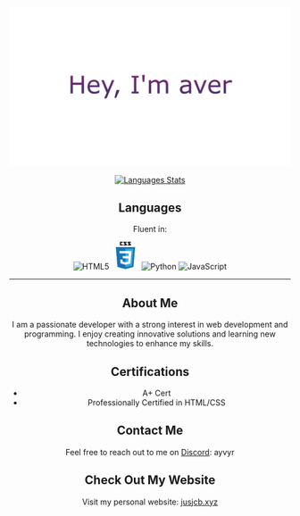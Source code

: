<div align="center">

![imageedit_2_4187357788](https://raw.githubusercontent.com/AverWasTaken/AverWasTaken/main/aver.png)

[![Languages Stats](https://github-readme-stats.vercel.app/api/top-langs/?username=AverWasTaken&langs_count=15&layout=compact&hide=mcfunction&theme=transparent&hide_border=true)](https://github.com/anuraghazra/github-readme-stats)

## Languages
Fluent in:
<p>
  <img alt="HTML5" src="https://cdn.jsdelivr.net/npm/programming-languages-logos/src/html/html.png" height="50"/>
  <img alt="CSS3" src="https://github.com/devicons/devicon/blob/master/icons/css3/css3-original-wordmark.svg" height="50"/>
  <img alt="Python" src="https://cdn.jsdelivr.net/npm/programming-languages-logos/src/python/python.png" height="50"/>
  <img alt="JavaScript" src="https://cdn.freebiesupply.com/logos/thumbs/2x/javascript-logo.png" height="50"/>
</p>

---

## About Me
I am a passionate developer with a strong interest in web development and programming. I enjoy creating innovative solutions and learning new technologies to enhance my skills.

## Certifications
- A+ Cert
- Professionally Certified in HTML/CSS

## Contact Me
Feel free to reach out to me on [Discord](https://discord.com/users/1186688612859924597/): ayvyr

## Check Out My Website
Visit my personal website: [jusjcb.xyz](https://www.jusjcb.xyz)

</div>
